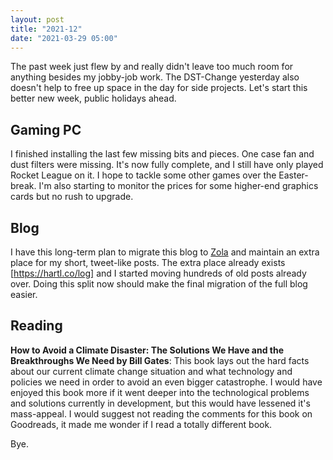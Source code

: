 ```yaml
---
layout: post
title: "2021-12"
date: "2021-03-29 05:00"
---
```


The past week just flew by and really didn't leave too much room for anything besides my jobby-job work. The DST-Change yesterday also doesn't help to free up space in the day for side projects. Let's start this better new week, public holidays ahead.

## Gaming PC
I finished installing the last few missing bits and pieces. One case fan and dust filters were missing. It's now fully complete, and I still have only played Rocket League on it. I hope to tackle some other games over the Easter-break. I'm also starting to monitor the prices for some higher-end graphics cards but no rush to upgrade.

## Blog
I have this long-term plan to migrate this blog to [Zola](https://www.getzola.org) and maintain an extra place for my short, tweet-like posts. The extra place already exists [https://hartl.co/log] and I started moving hundreds of old posts already over. Doing this split now should make the final migration of the full blog easier.

## Reading
**How to Avoid a Climate Disaster: The Solutions We Have and the Breakthroughs We Need by Bill Gates**: This book lays out the hard facts about our current climate change situation and what technology and policies we need in order to avoid an even bigger catastrophe. I would have enjoyed this book more if it went deeper into the technological problems and solutions currently in development, but this would have lessened it's mass-appeal. I would suggest not reading the comments for this book on Goodreads, it made me wonder if I read a totally different book.

Bye.